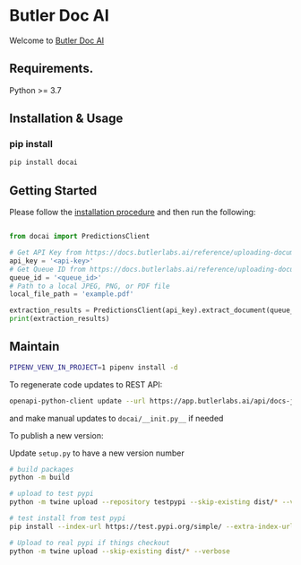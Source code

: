 # Butler Doc AI

Welcome to [Butler Doc AI](https://butlerlabs.ai)

## Requirements.

Python >= 3.7

## Installation & Usage

### pip install

```sh
pip install docai
```

## Getting Started

Please follow the [installation procedure](#installation--usage) and then run the following:

```python

from docai import PredictionsClient

# Get API Key from https://docs.butlerlabs.ai/reference/uploading-documents-to-the-rest-api#get-your-api-key
api_key = '<api-key>'
# Get Queue ID from https://docs.butlerlabs.ai/reference/uploading-documents-to-the-rest-api#go-to-the-model-details-page
queue_id = '<queue_id>'
# Path to a local JPEG, PNG, or PDF file
local_file_path = 'example.pdf'

extraction_results = PredictionsClient(api_key).extract_document(queue_id, local_file_path)
print(extraction_results)
```

## Maintain

```sh
PIPENV_VENV_IN_PROJECT=1 pipenv install -d
```

To regenerate code updates to REST API:

```sh
openapi-python-client update --url https://app.butlerlabs.ai/api/docs-json --config codegen.yaml
```

and make manual updates to `docai/__init.py__` if needed

To publish a new version:

Update `setup.py` to have a new version number

```sh
# build packages
python -m build

# upload to test pypi
python -m twine upload --repository testpypi --skip-existing dist/* --verbose

# test install from test pypi
pip install --index-url https://test.pypi.org/simple/ --extra-index-url https://pypi.org/simple docai

# Upload to real pypi if things checkout
python -m twine upload --skip-existing dist/* --verbose
```
